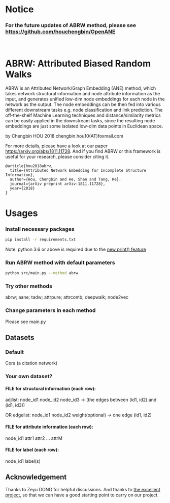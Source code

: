# Notice

### For the future updates of ABRW method, please see https://github.com/houchengbin/OpenANE
<br>

# ABRW: Attributed Biased Random Walks
ABRW is an Attributed Network/Graph Embedding (ANE) method, which takes network structural information and node attribute information as the input, and generates unified low-dim node embeddings for each node in the network as the output. The node embeddings can be then fed into various different downstream tasks e.g. node classification and link prediction. The off-the-shelf Machine Learning techniques and distance/similarity metrics can be easily applied in the downstream tasks, since the resulting node embeddings are just some isolated low-dim data points in Euclidean space.

by Chengbin HOU 2018 chengbin.hou10(AT)foxmail.com

For more details, please have a look at our paper https://arxiv.org/abs/1811.11728. And if you find ABRW or this framework is useful for your research, please consider citing it.
```
@article{hou2018abrw,
  title={Attributed Network Embedding for Incomplete Structure Information},
  author={Hou, Chengbin and He, Shan and Tang, Ke},
  journal={arXiv preprint arXiv:1811.11728},
  year={2018}
}
```

# Usages
### Install necessary packages
```bash
pip install -r requirements.txt
```
Note: python 3.6 or above is required due to the [new print() feature](https://docs.python.org/3.6/reference/lexical_analysis.html#f-strings)
### Run ABRW method with default parameters
```bash
python src/main.py --method abrw
```
### Try other methods
abrw; aane; tadw; attrpure; attrcomb; deepwalk; node2vec
### Change parameters in each method
Please see main.py

## Datasets
### Default
Cora (a citation network)
### Your own dataset?
#### FILE for structural information (each row):
adjlist: node_id1 node_id2 node_id3 -> (the edges between (id1, id2) and (id1, id3)) 

OR edgelist: node_id1 node_id2 weight(optional) -> one edge (id1, id2)
#### FILE for attribute information (each row):
node_id1 attr1 attr2 ... attrM

#### FILE for label (each row):
node_id1 label(s)

## Acknowledgement
Thanks to Zeyu DONG for helpful discussions. And thanks to [the excellent project](https://github.com/thunlp/OpenNE), so that we can have a good starting point to carry on our project.
